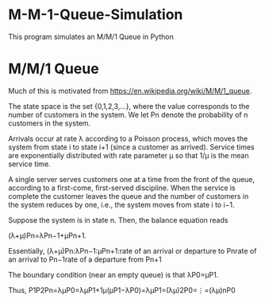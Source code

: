 # M-M-1-Queue-Simulation
This program simulates an M/M/1 Queue in Python

# M/M/1 Queue
Much of this is motivated from https://en.wikipedia.org/wiki/M/M/1_queue.

The state space is the set {0,1,2,3,...}, where the value corresponds to the number of customers in the system. 
We let Pn denote the probability of n customers in the system.

Arrivals occur at rate λ according to a Poisson process, which moves the system from state i to state i+1 (since 
a customer as arrived). Service times are exponentially distributed with rate parameter μ so that 1/μ is the mean service time.

A single server serves customers one at a time from the front of the queue, according to a first-come, first-served discipline. When the service is complete the customer leaves the queue and the number of customers in the system reduces by one, i.e., the system moves from state i to i−1.

Suppose the system is in state n. Then, the balance equation reads

(λ+μ)Pn=λPn−1+μPn+1.

Essentially,
(λ+μ)Pn:λPn−1:μPn+1:rate of an arrival or departure to Pnrate of an arrival to Pn−1rate of a departure from Pn+1

The boundary condition (near an empty queue) is that
λP0=μP1.

Thus,
P1P2Pn=λμP0=λμP1+1μ(μP1−λP0)=λμP1=(λμ)2P0=⋮=(λμ)nP0
